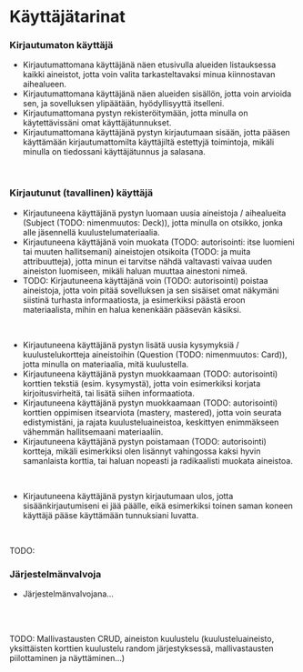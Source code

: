 # Käyttäjätarinat

### Kirjautumaton käyttäjä

* Kirjautumattomana käyttäjänä näen etusivulla alueiden listauksessa kaikki aineistot, jotta voin valita tarkasteltavaksi minua kiinnostavan aihealueen.
* Kirjautumattomana käyttäjänä näen alueiden sisällön, jotta voin arvioida sen, ja sovelluksen ylipäätään, hyödyllisyyttä itselleni.
* Kirjautumattomana pystyn rekisteröitymään, jotta minulla on käytettävissäni omat käyttäjätunnukset.
* Kirjautumattomana käyttäjänä pystyn kirjautumaan sisään, jotta pääsen käyttämään kirjautumattomilta käyttäjiltä estettyjä toimintoja, mikäli minulla on tiedossani käyttäjätunnus ja salasana.
</br>

### Kirjautunut (tavallinen) käyttäjä

* Kirjautuneena käyttäjänä pystyn luomaan uusia aineistoja / aihealueita (Subject (TODO: nimenmuutos: Deck)), jotta minulla on otsikko, jonka alle jäsennellä kuulustelumateriaalia.
* Kirjautuneena käyttäjänä voin muokata (TODO: autorisointi: itse luomieni tai muuten hallitsemani) aineistojen otsikoita (TODO: ja muita attribuutteja), jotta minun ei tarvitse nähdä valtavasti vaivaa uuden aineiston luomiseen, mikäli haluan muuttaa ainestoni nimeä.
* TODO: Kirjautuneena käyttäjänä voin (TODO: autorisointi) poistaa aineistoja, jotta voin pitää sovelluksen ja sen sisäiset omat näkymäni siistinä turhasta informaatiosta, ja esimerkiksi päästä eroon materiaalista, mihin en halua kenenkään pääsevän käsiksi.
</br>

* Kirjautuneena käyttäjänä pystyn lisätä uusia kysymyksiä / kuulustelukortteja aineistoihin (Question (TODO: nimenmuutos: Card)), jotta minulla on materiaalia, mitä kuulustella.
* Kirjautuneena käyttäjänä pystyn muokkaamaan (TODO: autorisointi) korttien tekstiä (esim. kysymystä), jotta voin esimerkiksi korjata kirjoitusvirheitä, tai lisätä siihen informaatiota.
* Kirjautuneena käyttäjänä pystyn muokkaamaan (TODO: autorisointi) korttien oppimisen itsearviota (mastery, mastered), jotta voin seurata edistymistäni, ja rajata kuulusteluaineistoa, keskittyen enimmäkseen vähemmän hallitsemaani materiaaliin.
* Kirjautuneena käyttäjänä pystyn poistamaan (TODO: autorisointi) kortteja, mikäli esimerkiksi olen lisännyt vahingossa kaksi hyvin samanlaista korttia, tai haluan nopeasti ja radikaalisti muokata aineistoa.
</br>

* Kirjautuneena käyttäjänä pystyn kirjautumaan ulos, jotta sisäänkirjautumiseni ei jää päälle, eikä esimerkiksi toinen saman koneen käyttäjä pääse käyttämään tunnuksiani luvatta.
</br>

TODO:
### Järjestelmänvalvoja

* Järjestelmänvalvojana...
</br>
</br>

TODO: Mallivastausten CRUD, aineiston kuulustelu (kuulusteluaineisto, yksittäisten korttien kuulustelu random järjestyksessä, mallivastausten piilottaminen ja näyttäminen...)